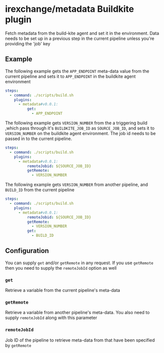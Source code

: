 # irexchange/metadata Buildkite plugin

Fetch metadata from the build-kite agent and set it in the environment. Data needs to be set up in a previous step in the current pipeline unless you're providing the 'job' key

## Example

The following example gets the `APP_ENDPOINT` meta-data value from the current pipeline and sets it to `APP_ENDPOINT` in the buildkite agent environment 

```yaml
steps: 
  - command: ./scripts/build.sh
    plugins:
      - metadata#v0.0.1:
          get:
            - APP_ENDPOINT
```

The following example gets `VERSION_NUMBER` from the a triggering build ,which pass through it's `BUILDKITE_JOB_ID` as `SOURCE_JOB_ID`, and sets it to `VERSION_NUMBER` on the buildkite agent environment. The job id needs to be passed in to the current pipeline. 

```yaml
steps: 
  - command: ./scripts/build.sh
    plugins:
      - metadata#v0.0.1:
          remoteJobid: ${SOURCE_JOB_ID}
          getRemote:
            - VERSION_NUMBER
```

The following example gets `VERSION_NUMBER` from another pipeline, and `BUILD_ID` from the current pipeline

```yaml
steps: 
  - command: ./scripts/build.sh
    plugins:
      - metadata#v0.0.1:
          remoteJobid: ${SOURCE_JOB_ID}
          getRemote:
            - VERSION_NUMBER
          get:
            - BUILD_ID
```
## Configuration

You can supply `get` and/or `getRemote` in any request. If you use `getRemote` then you need to supply the `remoteJobId` option as well

### `get` 
Retrieve a variable from the current pipeline's meta-data

### `getRemote`
Retrieve a variable from another pipeline's meta-data. You also need to supply `remoteJobId` along with this parameter

### `remoteJobId`
Job ID of the pipeline to retrieve meta-data from that have been specified by `getRemote`
